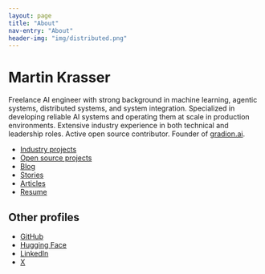 ```yaml
---
layout: page
title: "About"
nav-entry: "About"
header-img: "img/distributed.png"
---
```


# Martin Krasser

Freelance AI engineer with strong background in machine learning, agentic systems, distributed systems, and system integration. Specialized in developing reliable AI systems and operating them at scale in production environments. Extensive industry experience in both technical and leadership roles. Active open source contributor.
 Founder of [gradion.ai](https://gradion.ai).

- [Industry projects](/industry/)
- [Open source projects](/open-source/)
- [Blog](/)
- [Stories](/stories/)
- [Articles](/articles/)
- [Resume](/resume/)

<p></p>

## Other profiles

- [GitHub](https://github.com/krasserm)
- [Hugging Face](https://huggingface.co/krasserm)
- [LinkedIn](https://linkedin.com/in/krasserm)
- [X](https://x.com/mrt1nz)
